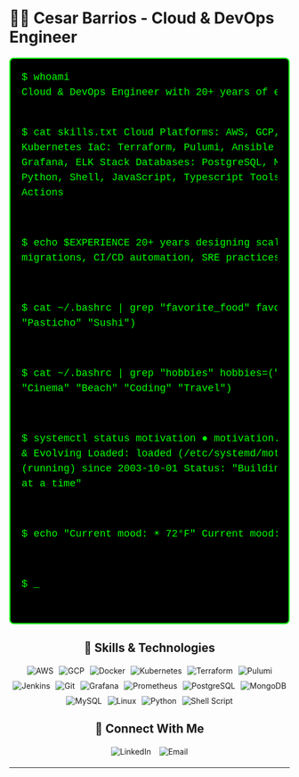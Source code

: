 
# 👨‍💻 Cesar Barrios - Cloud & DevOps Engineer

<!-- Console section - left aligned like a real terminal -->
<div style="background-color: #000000; padding: 20px; border-radius: 8px; margin: 20px auto; max-width: 800px; font-family: 'Courier New', monospace; font-size: 18px; line-height: 1.5; border: 2px solid #00ff00;">
<pre style="color: #00ff00 !important; margin: 0; background: transparent; border: none; font-family: 'Courier New', monospace; font-size: 18px; line-height: 1.5;">
$ whoami
Cloud & DevOps Engineer with 20+ years of experience

$ cat skills.txt
Cloud Platforms: AWS, GCP, Azure
Containers: Docker, Kubernetes
IaC: Terraform, Pulumi, Ansible
Monitoring: Prometheus, Grafana, ELK Stack
Databases: PostgreSQL, MongoDB, MySQL
Languages: Python, Shell, JavaScript, Typescript
Tools: Git, Jenkins, Linux, GitHub Actions

$ echo $EXPERIENCE
20+ years designing scalable infrastructure
Cloud migrations, CI/CD automation, SRE practices

$ cat ~/.bashrc | grep "favorite_food"
favorite_food=("BBQ" "Burger" "Pasticho" "Sushi")

$ cat ~/.bashrc | grep "hobbies"
hobbies=("Football" "Table Tennis" "Cinema" "Beach" "Coding" "Travel")

$ systemctl status motivation
● motivation.service - Always Learning & Evolving
     Loaded: loaded (/etc/systemd/motivation)
     Active: active (running) since 2003-10-01
     Status: "Building the future, one deployment at a time"

$ echo "Current mood: ☀️ 72°F"
Current mood: ☀️ 72°F

$ _
</pre>
</div>

<div align="center">
  
  ## 🚀 Skills & Technologies
  
  <div style="display: flex; justify-content: center; flex-wrap: wrap; gap: 10px; margin: 20px 0;">
    <img src="https://img.shields.io/badge/AWS-FF9900?style=for-the-badge&logo=amazonaws&logoColor=white" alt="AWS">
    <img src="https://img.shields.io/badge/GCP-4285F4?style=for-the-badge&logo=googlecloud&logoColor=white" alt="GCP">
    <img src="https://img.shields.io/badge/Docker-2496ED?style=for-the-badge&logo=docker&logoColor=white" alt="Docker">
    <img src="https://img.shields.io/badge/Kubernetes-326CE5?style=for-the-badge&logo=kubernetes&logoColor=white" alt="Kubernetes">
    <img src="https://img.shields.io/badge/Terraform-7B42BC?style=for-the-badge&logo=terraform&logoColor=white" alt="Terraform">
    <img src="https://img.shields.io/badge/Pulumi-8A3391?style=for-the-badge&logo=pulumi&logoColor=white" alt="Pulumi">
    <img src="https://img.shields.io/badge/Jenkins-D24939?style=for-the-badge&logo=jenkins&logoColor=white" alt="Jenkins">
    <img src="https://img.shields.io/badge/Git-F05032?style=for-the-badge&logo=git&logoColor=white" alt="Git">
    <img src="https://img.shields.io/badge/Grafana-F46800?style=for-the-badge&logo=grafana&logoColor=white" alt="Grafana">
    <img src="https://img.shields.io/badge/Prometheus-E6522C?style=for-the-badge&logo=prometheus&logoColor=white" alt="Prometheus">
    <img src="https://img.shields.io/badge/PostgreSQL-316192?style=for-the-badge&logo=postgresql&logoColor=white" alt="PostgreSQL">
    <img src="https://img.shields.io/badge/MongoDB-4EA94B?style=for-the-badge&logo=mongodb&logoColor=white" alt="MongoDB">
    <img src="https://img.shields.io/badge/MySQL-4479A1?style=for-the-badge&logo=mysql&logoColor=white" alt="MySQL">
    <img src="https://img.shields.io/badge/Linux-FCC624?style=for-the-badge&logo=linux&logoColor=black" alt="Linux">
    <img src="https://img.shields.io/badge/Python-3776AB?style=for-the-badge&logo=python&logoColor=white" alt="Python">
    <img src="https://img.shields.io/badge/Shell_Script-121011?style=for-the-badge&logo=gnu-bash&logoColor=white" alt="Shell Script">
  </div>
  
  
  ## 🔗 Connect With Me
  
  <div style="display: flex; justify-content: center; gap: 15px; margin: 20px 0;">
    <a href="https://www.linkedin.com/in/cesar-barrios-46194467" style="text-decoration: none;">
      <img src="https://img.shields.io/badge/LinkedIn-0077B5?style=for-the-badge&logo=linkedin&logoColor=white" alt="LinkedIn">
    </a>
    <a href="mailto:cbarrios@cebainnovations.com" style="text-decoration: none;">
      <img src="https://img.shields.io/badge/Email-D14836?style=for-the-badge&logo=gmail&logoColor=white" alt="Email">
    </a>
  </div>
  
  ---
</div>

